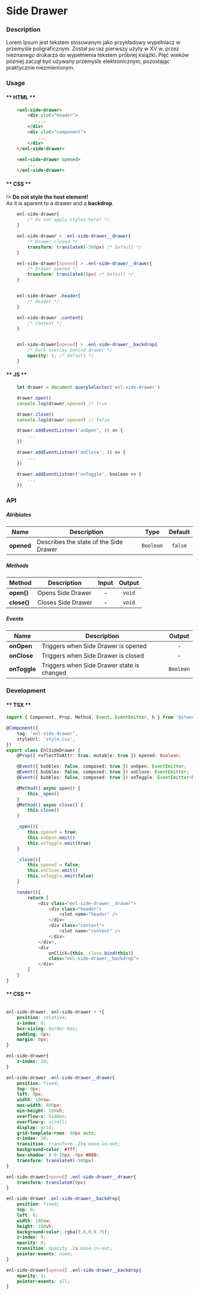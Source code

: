 # Side Drawer

### Description
Lorem Ipsum jest tekstem stosowanym jako przykładowy wypełniacz w przemyśle poligraficznym. Został po raz pierwszy użyty w XV w. przez nieznanego drukarza do wypełnienia tekstem próbnej książki. Pięć wieków później zaczął być używany przemyśle elektronicznym, pozostając praktycznie niezmienionym.

### Usage

<!-- tabs:start -->

#### ** HTML **


```html
    <enl-side-drawer>
        <div slot="header">
            ...
        </div>
        <div slot="component">
            ...
        </div>
    </enl-side-drawer>
```

```html
    <enl-side-drawer opened>
        ...
    </enl-side-drawer>
```

#### ** CSS **

!> **Do not style the host element!** <br/> As it is aparent to a drawer and a **backdrop**.

```css
    enl-side-drawer{
        /* Do not apply styles here! */
    }
```


```css
    enl-side-drawer > .enl-side-drawer__drawer{
        /* Drawer closed */
        transform: translateX(-500px) /* Default */
    }

    enl-side-drawer[opened] > .enl-side-drawer__drawer{
        /* Drawer opened */
        transform: translateX(0px) /* Default */
    }

```


```css

    enl-side-drawer .header{
        /* Header */
    }

    enl-side-drawer .content{
        /* Content */
    }

```


```css

    enl-side-drawer[opened] > .enl-side-drawer__backdrop{
        /* Dark overlay behind drawer */
        opacity: 1; /* Default */
    }

```

#### ** JS **

```javascript
    let drawer = document.querySelector('enl-side-drawer')

    drawer.open()
    console.log(drawer.opened) // true

    drawer.close()
    console.log(drawer.opened) // false
```

```javascript
    drawer.addEventListner('onOpen', () => {
        ...
    })

    drawer.addEventListner('onClose', () => {
        ...
    })

    drawer.addEventListner('onToggle', boolean => {
        ...
    })
```

<!-- tabs:end -->


### API

##### Atribiutes
|  Name | Description  |  Type |  Default |
|---|---|:---:|:---:|
| **opened** |  Describes the state of the Side Drawer |  `Boolean` | `false` |

##### Methods
|  Method | Description  |  Input |  Output |
|---|---|:---:|:---:|
| **open()**  |  Opens Side Drawer |  - | `void`  |
|  **close()** |  Closes Side Drawer | -  |  `void` |

##### Events
|  Name | Description  |  Output |
|---|---|:---:|
| **onOpen**  |  Triggers when Side Drawer is opened | -  |
|  **onClose** |  Triggers when Side Drawer is closed|  - |
|  **onToggle** |  Triggers when Side Drawer state is changed |  `Boolean` |


### Development

<!-- tabs:start -->

#### ** TSX **
```typescript
import { Component, Prop, Method, Event, EventEmitter, h } from '@stencil/core';

@Component({
    tag: 'enl-side-drawer',
    styleUrl: 'style.css',
})
export class EnlSideDrawer {
    @Prop({ reflectToAttr: true, mutable: true }) opened: boolean;

    @Event({ bubbles: false, composed: true }) onOpen: EventEmitter;
    @Event({ bubbles: false, composed: true }) onClose: EventEmitter;
    @Event({ bubbles: false, composed: true }) onToggle: EventEmitter<boolean>;

    @Method() async open() {
        this._open()
    }
    @Method() async close() {
        this.close()
    }

    _open(){
        this.opened = true;
        this.onOpen.emit()
        this.onToggle.emit(true)
    }

    _close(){
        this.opened = false;
        this.onClose.emit()
        this.onToggle.emit(false)
    }

    render(){
        return [
            <div class="enl-side-drawer__drawer">
                <div class="header">
                    <slot name="header" />
                </div>
                <div class="content">
                    <slot name="content" />
                </div>
            </div>,
            <div
                onClick={this._close.bind(this)}
                class="enl-side-drawer__backdrop">
            </div>
        ]
    }
}
```

#### ** CSS **
```css

enl-side-drawer, enl-side-drawer > *{
    position: relative;
    z-index: 0;
    box-sizing: border-box;
    padding: 0px;
    margin: 0px;
}

enl-side-drawer{
    z-index: 10;
}

enl-side-drawer .enl-side-drawer__drawer{
    position: fixed;
    top: 0px;
    left: 0px;
    width: 100vw;
    max-width: 400px;
    min-height: 100vh;
    overflow-x: hidden;
    overflow-y: scroll;
    display: grid;
    grid-template-rows: 80px auto;
    z-index: 10;
    transition: transform .25s ease-in-out;
    background-color: #fff;
    box-shadow: 0 0 20px -8px #000;
    transform: translateX(-500px)
}

enl-side-drawer[opened] .enl-side-drawer__drawer{
    transform: translateX(0px)
}

enl-side-drawer .enl-side-drawer__backdrop{
    position: fixed;
    top: 0;
    left: 0;
    width: 100vw;
    height: 100vh;
    background-color: rgba(0,0,0,0.75);
    z-index: 9;
    opacity: 0;
    transition: opacity .2s ease-in-out;
    pointer-events: none;
}

enl-side-drawer[opened] .enl-side-drawer__backdrop{
    opacity: 1;
    pointer-events: all;
}



```

<!-- tabs:end -->
